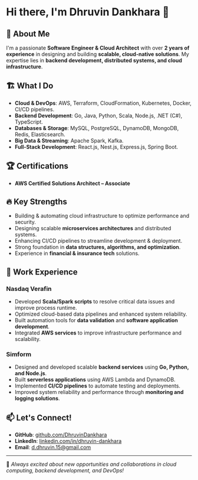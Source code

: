 # Hi there, I'm Dhruvin Dankhara 👋

## 🚀 About Me
I'm a passionate **Software Engineer & Cloud Architect** with over **2 years of experience** in designing and building **scalable, cloud-native solutions**. My expertise lies in **backend development, distributed systems, and cloud infrastructure**.

## 🏗️ What I Do
- **Cloud & DevOps**: AWS, Terraform, CloudFormation, Kubernetes, Docker, CI/CD pipelines.
- **Backend Development**: Go, Java, Python, Scala, Node.js, .NET (C#), TypeScript.
- **Databases & Storage**: MySQL, PostgreSQL, DynamoDB, MongoDB, Redis, Elasticsearch.
- **Big Data & Streaming**: Apache Spark, Kafka.
- **Full-Stack Development**: React.js, Nest.js, Express.js, Spring Boot.

## 🏆 Certifications
- **AWS Certified Solutions Architect – Associate**

## 🔥 Key Strengths
- Building & automating cloud infrastructure to optimize performance and security.
- Designing scalable **microservices architectures** and distributed systems.
- Enhancing CI/CD pipelines to streamline development & deployment.
- Strong foundation in **data structures, algorithms, and optimization**.
- Experience in **financial & insurance tech** solutions.

## 📌 Work Experience
### **Nasdaq Verafin**
- Developed **Scala/Spark scripts** to resolve critical data issues and improve process runtime.
- Optimized cloud-based data pipelines and enhanced system reliability.
- Built automation tools for **data validation** and **software application development**.
- Integrated **AWS services** to improve infrastructure performance and scalability.

### **Simform**
- Designed and developed scalable **backend services** using **Go, Python, and Node.js**.
- Built **serverless applications** using AWS Lambda and DynamoDB.
- Implemented **CI/CD pipelines** to automate testing and deployments.
- Improved system reliability and performance through **monitoring and logging solutions**.

## 📫 Let's Connect!
- **GitHub**: [github.com/DhruvinDankhara](https://github.com/DhruvinDankhara)
- **LinkedIn**: [linkedin.com/in/dhruvin-dankhara](https://linkedin.com/in/dhruvin-dankhara)
- **Email**: d.dhruvin.15@gmail.com

---
🚀 *Always excited about new opportunities and collaborations in cloud computing, backend development, and DevOps!*
